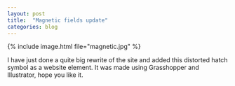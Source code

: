 ```yaml
---
layout: post
title:  "Magnetic fields update"
categories: blog
---
```

{% include image.html file="magnetic.jpg" %}


I have just done a quite big rewrite of the site and added this distorted hatch symbol as a website element. It was made using Grasshopper and Illustrator, hope you like it.
